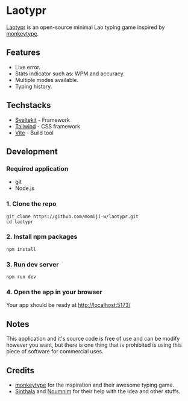 # Laotypr
[Laotypr](https://momiji-w.github.io/laotypr/) is an open-source minimal Lao typing game inspired by [monkeytype](https://monkeytype.com).
## Features
- Live error.
- Stats indicator such as: WPM and accuracy.
- Multiple modes available.
- Typing history.
## Techstacks
- [Sveltekit](https://kit.svelte.dev/) - Framework
- [Tailwind](https://tailwindcss.com/) - CSS framework
- [Vite](https://vitejs.dev) - Build tool
## Development
### Required application
- git
- Node.js
### 1. Clone the repo
```shell
git clone https://github.com/momiji-w/laotypr.git  
cd laotypr
```
### 2. Install npm packages
```shell
npm install
```
### 3. Run dev server
```shell
npm run dev
```
### 4. Open the app in your browser
Your app should be ready at [http://localhost:5173/](http://localhost:5173/)
## Notes
This application and it's source code is free of use and can be modify however you want, but there is one thing that is prohibited is using this piece of software for commercial uses.
## Credits
- [monkeytype](https://monkeytype.com) for the inspiration and their awesome typing game.  
- [Sinthala](https://github.com/OuiSinthala) and [Noumnim](https://github.com/Noumnim) for their help with the idea and other stuffs.
